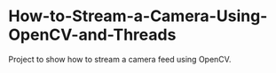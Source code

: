 # How-to-Stream-a-Camera-Using-OpenCV-and-Threads
Project to show how to stream a camera feed using OpenCV.

